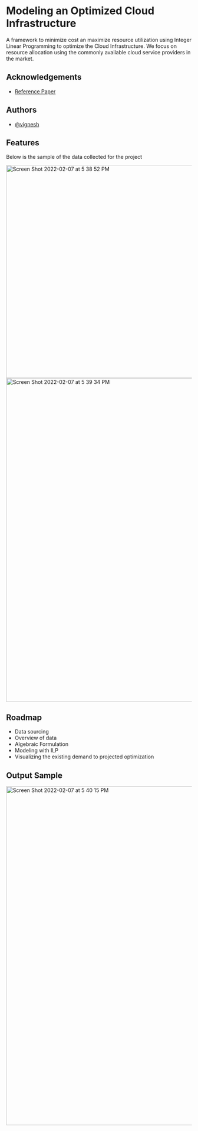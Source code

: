 
# Modeling an Optimized Cloud Infrastructure

A framework to minimize cost an maximize resource utilization using Integer Linear Programming
to optimize the Cloud Infrastructure. We focus on resource allocation using the commonly available 
cloud service providers in the market.



## Acknowledgements

 - [Reference Paper](https://www.researchgate.net/publication/251369540_Teuteberg_F_Decision-making_in_cloud_computing_environments_A_cost_and_risk_based_approach_Information_System_Frontiers_14_871-893)


## Authors

- [@vignesh](https://github.com/maroovi)


## Features

Below is the sample of the data collected for the project



<img width="577" alt="Screen Shot 2022-02-07 at 5 38 52 PM" src="https://user-images.githubusercontent.com/60556766/152884348-f37624ad-bc40-48e0-afe1-9ed04d67fc04.png">


<img width="877" alt="Screen Shot 2022-02-07 at 5 39 34 PM" src="https://user-images.githubusercontent.com/60556766/152884514-9cbdd0ef-cad9-4b22-8349-f613f39efe3d.png">




## Roadmap

- Data sourcing
- Overview of data
-  Algebraic Formulation
- Modeling with ILP
- Visualizing the existing demand to projected optimization


## Output Sample



<img width="918" alt="Screen Shot 2022-02-07 at 5 40 15 PM" src="https://user-images.githubusercontent.com/60556766/152884530-c29fc438-51a1-41d6-8403-43c047ab36cd.png">
